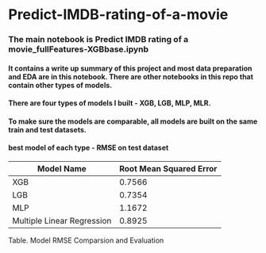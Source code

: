 # Predict-IMDB-rating-of-a-movie

### The main notebook is Predict IMDB rating of a movie_fullFeatures-XGBbase.ipynb
#### It contains a write up summary of this project and most data preparation and EDA are in this notebook. There are other notebooks in this repo that contain other types of models.



#### There are four types of models I built - XGB, LGB, MLP, MLR. 
#### To make sure the models are comparable, all models are built on the same train and test datasets.
####  best model of each type - RMSE on test dataset

| Model Name  |    Root Mean Squared Error      | 
|-------------|---------------|
| XGB         |      0.7566          |  
| LGB         |   0.7354    |  
| MLP |            1.1672   |
| Multiple Linear Regression |  0.8925  |   

Table. Model RMSE Comparsion and Evaluation
